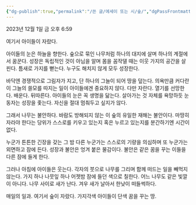 ```yaml
---
{"dg-publish":true,"permalink":"/쓴 글/에세이 또는 시/숲/","dgPassFrontmatter":true}
---
```



2023년 12월 1일 금 오후 6:59<br/>

여기서 아이들이 자랐다.

아이들의 눈은 하늘을 향한다. 숲으로 묶인 나무처럼 하나의 대지에 살며 하나의 계절에서 꿈꾼다. 성장은 독립적인 것이 아님을 알며 몸을 꼼작댈 때는 이웃 가지의 공간을 살핀다. 틈새로 가지를 뻗는다. 누구도 해치지 않게 모두 성장한다.

바닥엔 경쟁적으로 그림자가 지고, 단 하나의 그늘이 되어 땅을 덮는다. 의욕만큼 커다란 이 그늘의 쓸모를 따지는 일이 아이들에겐 중요하지 않다. 다만 자란다. 열기를 선망한다. 배운다. 뒤따른다. 아이들의 눈은 꼭 생명을 닮는다. 살아가는 것 자체를 욕망하듯 눈동자는 성장을 좇는다. 자신을 절대 멈춰두고 싶지가 않다. 

그래서 나무는 불안하다. 바람도 방해되지 않는 이 숲의 유일한 재해는 불안이다. 마땅히 자라야 한다는 당위가 스스로를 키우고 있는지 혹은 누르고 있는지를 분간하기엔 시간이 없다.

누군가 튼튼한 긴장을 갖는 그 밤 다른 누군가는 스스로의 기량을 의심하며 또 누군가는 외면하고 잠에 든다. 성장과 불안은 엉겨 붙은 물감이다. 불안은 같은 꿈을 꾸는 이들을 다른 잠에 들게 한다.

그러나 아침에 아이들은 웃는다. 각자의 붓으로 나무를 그리며 함께 떠드는 일을 빼먹지 않는다. 가지 하나 나뭇잎 하나 어젯밤 잠에 들던 색으로 칠한다. 어느 나무도 같은 빛깔이 아니다. 나무 사이로 새가 난다. 겨우 새가 날아서 한낮이 떠들썩하다.

매일의 일과.
여기서 숲이 자랐다.
가지각색 아이들이 단색 꿈을 꾸는 땅.